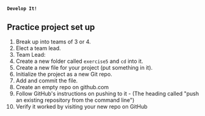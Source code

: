 #### `Develop It!`
##  Practice project set up
<!-- .element style="font-size: 95%" -->

1. Break up into teams of 3 or 4.
1. Elect a team lead.
1. Team Lead:
  1. Create a new folder called `exercise5` and `cd` into it.
  1. Create a new file for your project (put something in it).
  1. Initialize the project as a new Git repo.
  1. Add and commit the file.
  1. Create an empty repo on github.com
  1. Follow GitHub's instructions on pushing to it - (The heading called "push an existing repository from the command line")
  1. Verify it worked by visiting your new repo on GitHub

<!-- .element style="font-size: 95%" -->
